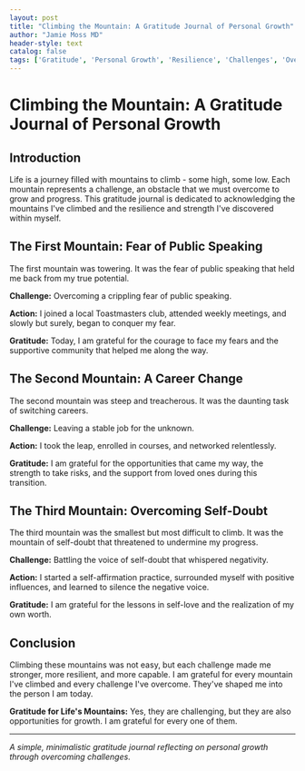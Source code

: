 ```yaml
---
layout: post
title: "Climbing the Mountain: A Gratitude Journal of Personal Growth"
author: "Jamie Moss MD"
header-style: text
catalog: false
tags: ['Gratitude', 'Personal Growth', 'Resilience', 'Challenges', 'Overcoming Fear', 'Career Change', 'Self-Love']
---
```


# Climbing the Mountain: A Gratitude Journal of Personal Growth  

## Introduction  

Life is a journey filled with mountains to climb - some high, some low. Each mountain represents a challenge, an obstacle that we must overcome to grow and progress. This gratitude journal is dedicated to acknowledging the mountains I've climbed and the resilience and strength I've discovered within myself.  

## The First Mountain: Fear of Public Speaking  

The first mountain was towering. It was the fear of public speaking that held me back from my true potential.  

**Challenge:** Overcoming a crippling fear of public speaking.  

**Action:** I joined a local Toastmasters club, attended weekly meetings, and slowly but surely, began to conquer my fear.  

**Gratitude:** Today, I am grateful for the courage to face my fears and the supportive community that helped me along the way.  

## The Second Mountain: A Career Change  

The second mountain was steep and treacherous. It was the daunting task of switching careers.  

**Challenge:** Leaving a stable job for the unknown.  

**Action:** I took the leap, enrolled in courses, and networked relentlessly.  

**Gratitude:** I am grateful for the opportunities that came my way, the strength to take risks, and the support from loved ones during this transition.  

## The Third Mountain: Overcoming Self-Doubt  

The third mountain was the smallest but most difficult to climb. It was the mountain of self-doubt that threatened to undermine my progress.  

**Challenge:** Battling the voice of self-doubt that whispered negativity.  

**Action:** I started a self-affirmation practice, surrounded myself with positive influences, and learned to silence the negative voice.  

**Gratitude:** I am grateful for the lessons in self-love and the realization of my own worth.  

## Conclusion  

Climbing these mountains was not easy, but each challenge made me stronger, more resilient, and more capable. I am grateful for every mountain I've climbed and every challenge I've overcome. They've shaped me into the person I am today.  

**Gratitude for Life's Mountains:** Yes, they are challenging, but they are also opportunities for growth. I am grateful for every one of them.  

---  

*A simple, minimalistic gratitude journal reflecting on personal growth through overcoming challenges.*  